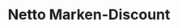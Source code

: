 ---
title: "Netto Marken-Discount"
url: /graefenhainichen/netto-marken-discount/
shop: Supermarkt
---